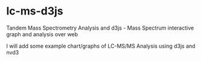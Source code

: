 lc-ms-d3js
==========

Tandem Mass Spectrometry Analysis and d3js - Mass Spectrum interactive graph and analysis over web

I will add some example chart/graphs of LC-MS/MS Analysis using d3js and nvd3
